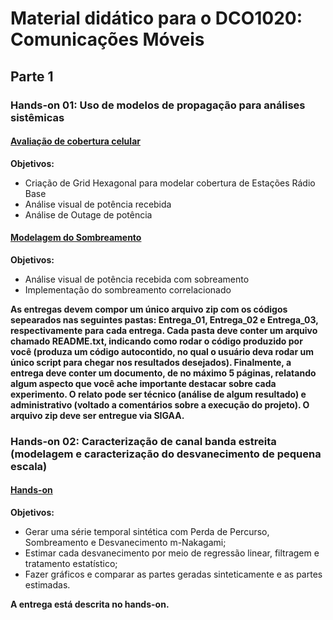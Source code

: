 # Material didático para o DCO1020: Comunicações Móveis

## Parte 1

### Hands-on 01: Uso de modelos de propagação para análises sistêmicas

#### [Avaliação de cobertura celular](http://nbviewer.jupyter.org/github/vicentesousa/DCO2010_ComMoveis/blob/master/h01_parte01.ipynb)
**Objetivos:**
- Criação de Grid Hexagonal para modelar cobertura de Estações Rádio Base
- Análise visual de potência recebida 
- Análise de Outage de potência

#### [Modelagem do Sombreamento](http://nbviewer.jupyter.org/github/vicentesousa/DCO2010_ComMoveis/blob/master/h01_parte02.ipynb)
**Objetivos:**
- Análise visual de potência recebida com sobreamento
- Implementação do sombreamento correlacionado 

**As entregas devem compor um único arquivo zip com os códigos sepearados nas seguintes pastas: Entrega_01, Entrega_02 e Entrega_03, respectivamente para cada entrega. Cada pasta deve conter um arquivo chamado README.txt, indicando como rodar o código produzido por você (produza um código autocontido, no qual o usuário deva rodar um único script para chegar nos resultados desejados). Finalmente, a entrega deve conter um documento, de no máximo 5 páginas, relatando algum aspecto que você ache importante destacar sobre cada experimento. O relato pode ser técnico (análise de algum resultado) e administrativo (voltado a comentários sobre a execução do projeto). O arquivo zip deve ser entregue via SIGAA.**

### Hands-on 02: Caracterização de canal banda estreita (modelagem e caracterização do desvanecimento de pequena escala)

#### [Hands-on](http://nbviewer.jupyter.org/github/vicentesousa/DCO2010_ComMoveis/blob/master/h01_parte_03.ipynb)
**Objetivos:**
- Gerar uma série temporal sintética com Perda de Percurso, Sombreamento e Desvanecimento m-Nakagami;
- Estimar cada desvanecimento por meio de regressão linear, filtragem e tratamento estatístico;
- Fazer gráficos e comparar as partes geradas sinteticamente e as partes estimadas.

**A entrega está descrita no hands-on.**

<!--

# UNIDADE II

## Hands-on 1: OFDM Basics (ortogonalidade, transmissão e recepção, desempenho em canal AWGN)
### [Hands-on](http://nbviewer.jupyter.org/github/vicentesousa/DCO2010_ComMoveis/blob/master/hX.ipynb)
### Objetivos
- Entender a modelagem da multiplexação OFDM;
- Entender o processo de ortogalização entre subportadoras OFDM;
- Entender a modelagem da demultiplexação OFDM;
- Demonstrar o processo de demultiplexação OFDM em canais AWGN.

### [Projeto I - UNIDADE II](http://nbviewer.jupyter.org/github/vicentesousa/DCO2010_ComMoveis/blob/master/hX_projeto.ipynb)
-->
